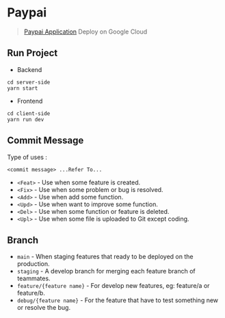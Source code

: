 # Paypai
> [Paypai Application](https://paypai-demw7ncwba-as.a.run.app/) Deploy on Google Cloud
## Run Project
* Backend
```
cd server-side
yarn start
```
* Frontend
```
cd client-side
yarn run dev
```

## Commit Message
Type of uses : 
```
<commit message> ...Refer To...
```
- `<Feat>` - Use when some feature is created.
- `<Fix>` - Use when some problem or bug is resolved.
- `<Add>` - Use when add some function.
- `<Upd>` - Use when want to improve some function.
- `<Del>` - Use when some function or feature is deleted.
- `<Upl>` - Use when some file is uploaded to Git except coding.

## Branch
- `main` - When staging features that ready to be deployed on the production.
- `staging` - A develop branch for merging each feature branch of teammates.
- `feature/{feature name}` - For develop new features, eg: feature/a or feature/b.
- `debug/{feature name}` - For the feature that have to test something new or resolve the bug.
